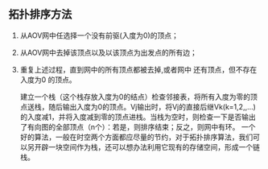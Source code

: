 ## 拓扑排序方法
  1. 从AOV网中任选择一个没有前驱(入度为0)的顶点；
  2. 从AOV网中去掉该顶点以及以该顶点为出发点的所有边；
  3. 重复上述过程，直到网中的所有顶点都被去掉,或者网中
    还有顶点，但不存在入度为0 的顶点。
    
    
      建立一个栈（这个栈存放入度为0的结点）检查邻接表，将所有入度为零的顶点送栈，随后输出入度为0的顶点。Vj输出时，将Vj的直接后继Vk(k=1,2,,…)的入度减1，并将入度减到零的顶点进栈。当栈为空时，则检查一下是否输出了有向图的全部顶点（n个）：若是，则排序结束；反之，则网中有环。
    一个好的算法，一般在时空两个方面都应尽量的节约，对于拓扑排序算法，我们可以另开辟一块空间作为栈，还可以想办法利用它现有的存储空间，形成一个链栈。
